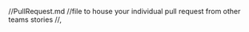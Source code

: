 //PullRequest.md
//file to house your individual pull request from other teams stories
//<Name>, <link to pull request>
